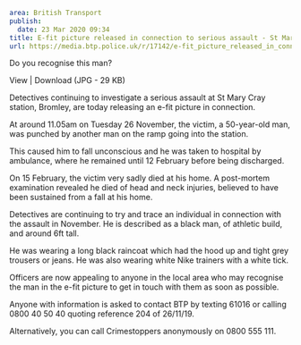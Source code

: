 ```yaml
area: British Transport
publish:
  date: 23 Mar 2020 09:34
title: E-fit picture released in connection to serious assault - St Mary's Cray
url: https://media.btp.police.uk/r/17142/e-fit_picture_released_in_connection_to_serious_a
```

Do you recognise this man?

View | Download (JPG - 29 KB)

Detectives continuing to investigate a serious assault at St Mary Cray station, Bromley, are today releasing an e-fit picture in connection.

At around 11.05am on Tuesday 26 November, the victim, a 50-year-old man, was punched by another man on the ramp going into the station.

This caused him to fall unconscious and he was taken to hospital by ambulance, where he remained until 12 February before being discharged.

On 15 February, the victim very sadly died at his home. A post-mortem examination revealed he died of head and neck injuries, believed to have been sustained from a fall at his home.

Detectives are continuing to try and trace an individual in connection with the assault in November. He is described as a black man, of athletic build, and around 6ft tall.

He was wearing a long black raincoat which had the hood up and tight grey trousers or jeans. He was also wearing white Nike trainers with a white tick.

Officers are now appealing to anyone in the local area who may recognise the man in the e-fit picture to get in touch with them as soon as possible.

Anyone with information is asked to contact BTP by texting 61016 or calling 0800 40 50 40 quoting reference 204 of 26/11/19.

Alternatively, you can call Crimestoppers anonymously on 0800 555 111.
